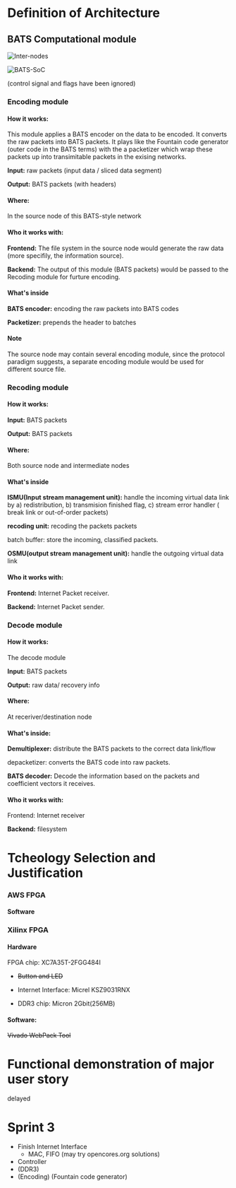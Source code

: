 # Definition of Architecture



## BATS Computational module 



![Inter-nodes](https://github.com/blairtyx/EC601/blob/master/team_project/sprints/Sprint2/Inter-nodes.png)





![BATS-SoC](https://github.com/blairtyx/EC601/blob/master/team_project/sprints/Sprint2/BATS_SoC.png)



(control signal and flags have been ignored)





### Encoding module

#### How it works:

This module applies a BATS encoder on the data to be encoded. It converts the raw packets into BATS packets. It plays like the Fountain code generator (outer code in the BATS terms) with the a packetizer which wrap these packets up into transimitable packets in the exising networks. 

**Input:** raw packets (input data / sliced data segment)

**Output:** BATS packets (with headers)

#### Where:

In the source node of this BATS-style network

#### Who it works with:

**Frontend:** The file system in the source node would generate the raw data (more specifily, the information source). 

**Backend:** The output of this module (BATS packets) would be passed to the Recoding module for furture encoding. 

#### What's inside

**BATS encoder:** encoding the raw packets into BATS codes 

**Packetizer:** prepends the header to batches

#### Note

The source node may contain several encoding module, since the protocol paradigm suggests, a separate encoding module would be used for different source file. 



### Recoding module

#### How it works:

**Input:** BATS packets

**Output:** BATS packets

#### Where:

Both source node and intermediate nodes

#### What's inside

**ISMU(Input stream management unit):** handle the incoming virtual data link by a) redistribution, b) transmision finished flag, c)  stream error handler ( break link or out-of-order packets)

**recoding unit:** recoding the packets packets

batch buffer: store the incoming, classified packets.

**OSMU(output stream management unit):** handle the outgoing virtual data link

#### Who it works with: 

**Frontend:** Internet Packet receiver. 

**Backend:** Internet Packet sender.





### Decode module

#### How it works: 

The decode module 

**Input:** BATS packets

**Output:** raw data/ recovery info

#### Where:

At receriver/destination node

#### What's inside:

**Demultiplexer:** distribute the BATS packets to the correct data link/flow

depacketizer: converts the BATS code into raw packets.

**BATS decoder:** Decode the information based on the packets and coefficient vectors it receives.

#### Who it works with: 

Frontend: Internet receiver

**Backend:** filesystem



# Tcheology Selection and Justification

### AWS FPGA

#### Software

### Xilinx FPGA 

#### Hardware

FPGA chip: XC7A35T-2FGG484I 

- ~~Button and LED~~

- Internet Interface: Micrel KSZ9031RNX

- DDR3 chip: Micron 2Gbit(256MB)

#### Software: 
~~Vivado WebPack Tool~~




# Functional demonstration of major user story



delayed





# Sprint 3

- Finish Internet Interface
  -  MAC, FIFO (may try opencores.org solutions)
- Controller
- (DDR3)
- (Encoding) (Fountain code generator)
